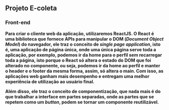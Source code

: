 ## Projeto E-coleta

### Front-end
**Para criar o cliente web da aplicação, utilizaremos ReactJS. O React é uma biblioteca que fornece APIs para manipular o DOM (*Document Object Model*) do navegador, ele traz o conceito de *single page application*, isto é, uma aplicação de página única, onde uma única página serve toda a aplicação, por exemplo, podemos ir da home para o perfil sem recarregar toda a página, isto porque o React só altera o estado do DOM que foi alterado no componente, ou seja, podemos ir da home ao perfil e manter o header e o footer da mesma forma, assim, só altera o main. Com isso, as  aplicações web ganham mais desempenho e entregam uma melhor experiência de utilização ao usuário final.**

**Além disso, ele traz o conceito de componentização, que nada mais é do que trabalhar a interface em partes separadas, onde as partes que se repetem como um *button*, podem se tornar um componente reutilizável.**
